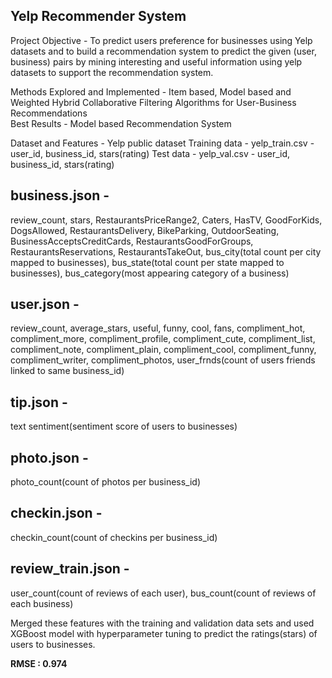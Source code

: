 Yelp Recommender System
---------------------------------
Project Objective - To predict users preference for businesses using Yelp datasets and to build a recommendation system to predict the given (user, business) pairs by mining interesting and useful information using yelp datasets to support the recommendation system.

Methods Explored and Implemented - Item based, Model based and Weighted Hybrid Collaborative Filtering Algorithms for User-Business Recommendations  
Best Results - Model based Recommendation System
      
Dataset and Features - Yelp public dataset
Training data - yelp_train.csv - user_id, business_id, stars(rating)
Test data - yelp_val.csv - user_id, business_id, stars(rating)

business.json -
---------------------------------
review_count, 
stars, 
RestaurantsPriceRange2,
Caters, 
HasTV, 
GoodForKids, 
DogsAllowed, 
RestaurantsDelivery, 
BikeParking, 
OutdoorSeating, 
BusinessAcceptsCreditCards, 
RestaurantsGoodForGroups, 
RestaurantsReservations, 
RestaurantsTakeOut, 
bus_city(total count per city mapped to businesses), 
bus_state(total count per state mapped to businesses), 
bus_category(most appearing category of a business)

user.json - 
---------------------------------
review_count, 
average_stars, 
useful, 
funny, 
cool, 
fans, 
compliment_hot, 
compliment_more, 
compliment_profile, 
compliment_cute, 
compliment_list, 
compliment_note, 
compliment_plain, 
compliment_cool, 
compliment_funny, 
compliment_writer, 
compliment_photos, 
user_frnds(count of users friends linked to same business_id)

tip.json - 
---------------------------------
text sentiment(sentiment score of users to businesses)

photo.json -
--------------------------------
photo_count(count of photos per business_id)

checkin.json -
---------------------------------
checkin_count(count of checkins per business_id)

review_train.json -
---------------------------------
user_count(count of reviews of each user), 
bus_count(count of reviews of each business)

Merged these features with the training and validation data sets and used XGBoost model with hyperparameter tuning to predict the ratings(stars) of users to businesses.
  
**RMSE : 0.974**
